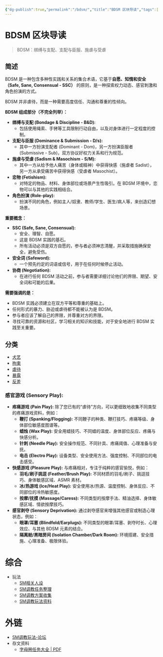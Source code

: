 ```yaml
---
{"dg-publish":true,"permalink":"/bdsm/","title":"BDSM 区块导读","tags":["nsfw","sm"]}
---
```



# BDSM 区块导读

> BDSM：绑缚与支配、支配与臣服、施虐与受虐

## 简述

BDSM 是一种包含多种性实践和关系的集合术语，它基于**自愿、知情和安全（Safe, Sane, Consensual - SSC）** 的原则，是一种探索权力动态、感官刺激和角色扮演的方式。

BDSM 并非虐待，而是一种需要高度信任、沟通和尊重的性倾向。

**BDSM 组成部分（不完全列举）：**

- **绑缚与支配 (Bondage & Discipline - B&D):**
	- 包括使用绳索、手铐等工具限制行动自由，以及对身体进行一定程度的控制。
- **支配与臣服 (Dominance & Submission - D/s):**
	- 其中一方扮演支配者 (Dominant - Dom)，另一方扮演臣服者 (Submissive - Sub)，双方协议好权力关系和行为规范。
- **施虐与受虐 (Sadism & Masochism - S/M):**
	- 其中一方从给予他人痛苦（身体或精神）中获得快感（施虐者 Sadist），另一方从承受痛苦中获得快感（受虐者 Masochist）。
- **恋物 (Fetishism):**
	- 对特定的物品、材料、身体部位或场景产生性吸引。在 BDSM 环境中，恋物可以与其他的实践相结合。
- **角色扮演 (Role-play):**
	- 扮演不同的角色，例如主人/奴隶、教师/学生、医生/病人等，来创造幻想场景。

**重要概念：**

- **SSC (Safe, Sane, Consensual):**
	- 安全、理智、自愿。
	- 这是 BDSM 实践的基石。
	- 所有活动必须是双方自愿的，参与者必须神志清醒，并采取措施确保安全，避免受伤。
- **安全词 (Safeword):**
	- 一个预先约定的词语或信号，用于在任何时候停止活动。
- **协商 (Negotiation):**
	- 在进行任何 BDSM 活动之前，参与者需要详细讨论他们的界限、期望、安全词和可能的后果。

**需要强调的是：**

- BDSM 实践必须建立在双方平等和尊重的基础上。
- 任何形式的暴力、胁迫或虐待都不能被认为是 BDSM。
- 参与者应该了解自己的界限，并尊重对方的界限。
- 寻找可靠的资源和社区，学习相关的知识和技能，对于安全地进行 BDSM 实践至关重要。

## 分类

- [犬艺](犬艺.md)
- [拘束](拘束.md)
- [虐待](虐待.md)
- [暴露](暴露.md)
- [反差](反差.md)

### **感官游戏 (Sensory Play):**

- **疼痛游戏 (Pain Play):** 除了您已有的“虐待”方向，可以更细致地收集不同类型的疼痛游戏资料，例如：
	- **鞭打 (Spanking/Flogging):** 不同鞭子的种类、鞭打技巧、疼痛等级、身体部位敏感度图谱等。
	- **蜡烛 (Wax Play):** 安全用蜡技巧、不同蜡的温度、身体部位反应、疼痛与快感分析。
	- **针刺 (Needle Play):** 安全操作规范、不同针具、疼痛阈值、心理准备与安抚。
	- **电击 (Electro Play):** 设备类型、安全使用方法、强度控制、不同部位的电击感受。
- **快感游戏 (Pleasure Play):** 与疼痛相对，专注于纯粹的感官愉悦，例如：
	- **羽毛/刷子挑逗 (Feather/Brush Play):** 不同材质的羽毛/刷子、挑逗技巧、身体敏感区域、ASMR 素材。
	- **冰/热游戏 (Ice/Heat Play):** 安全使用冰/热源、温度控制、身体反应、不同部位的冷热敏感度。
	- **按摩/抚摸 (Massage/Caress):** 不同类型的按摩手法、精油选择、身体敏感区域、情欲按摩技巧。
- **感官剥夺 (Sensory Deprivation):** 通过剥夺感官来增强其他感官或制造心理状态，例如：
	- **眼罩/耳塞 (Blindfold/Earplugs):** 不同类型的眼罩/耳塞、剥夺时长、心理效应、与其他 BDSM 元素的结合。
	- **隔离舱/黑暗房间 (Isolation Chamber/Dark Room):** 环境搭建、安全措施、心理准备、极限体验。

# 综合

- 玩法
  - [SM相关人设](nsfw/bdsm/SM相关人设.md)
  - [SM调教任务整理](nsfw/bdsm/SM调教任务整理.md)
  - [SM调教方案收集](nsfw/bdsm/SM调教方案收集.md)
  - [SM调教玩法资料](nsfw/bdsm/SM调教玩法资料.md)

# 外链

- [SM调教玩法-论坛](https://www.yachang555.com/archiver/fid-79.html)
- 存文资料
	- [字母圈任务大全 | PDF](https://www.scribd.com/document/757475266/%E5%AD%97%E6%AF%8D%E5%9C%88%E4%BB%BB%E5%8A%A1%E5%A4%A7%E5%85%A8)
